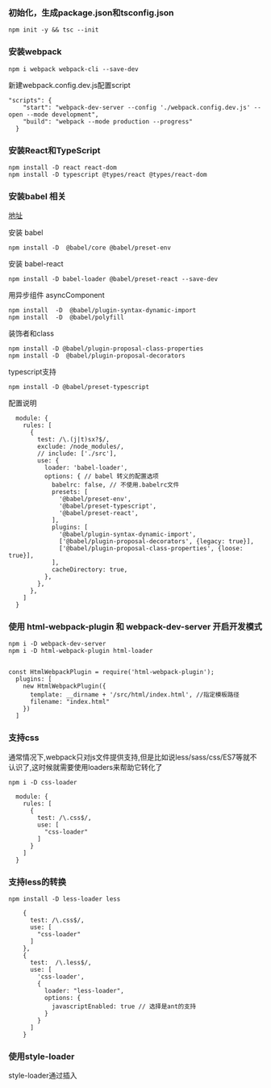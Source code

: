 ### 初始化，生成package.json和tsconfig.json

```
npm init -y && tsc --init
```

### 安装webpack

```
npm i webpack webpack-cli --save-dev
```
新建webpack.config.dev.js配置script

```
"scripts": {
    "start": "webpack-dev-server --config './webpack.config.dev.js' --open --mode development",
    "build": "webpack --mode production --progress"
  }
```

### 安装React和TypeScript

```
npm install -D react react-dom 
npm install -D typescript @types/react @types/react-dom
```

### 安装babel 相关

[地址](https://www.npmjs.com/package/babel-loader)


安装 babel

```
npm install -D  @babel/core @babel/preset-env 
```

安装 babel-react

```
npm install -D babel-loader @babel/preset-react --save-dev
```

用异步组件 asyncComponent

```
npm install  -D  @babel/plugin-syntax-dynamic-import 
npm install  -D  @babel/polyfill

```

装饰者和class

```
npm install -D @babel/plugin-proposal-class-properties 
npm install -D  @babel/plugin-proposal-decorators

```

typescript支持

```
npm install -D @babel/preset-typescript
```

配置说明
```
  module: {
    rules: [
      {
        test: /\.(j|t)sx?$/,
        exclude: /node_modules/,
        // include: ['./src'],
        use: {
          loader: 'babel-loader',
          options: { // babel 转义的配置选项
            babelrc: false, // 不使用.babelrc文件
            presets: [
              '@babel/preset-env',
              '@babel/preset-typescript',
              '@babel/preset-react',
            ],
            plugins: [
              '@babel/plugin-syntax-dynamic-import',
              ['@babel/plugin-proposal-decorators', {legacy: true}],
              ['@babel/plugin-proposal-class-properties', {loose: true}],
            ],
            cacheDirectory: true,
          },
        },
      },
    ]
  }
```

### 使用 html-webpack-plugin 和 webpack-dev-server 开启开发模式
```
npm i -D webpack-dev-server
npm i -D html-webpack-plugin html-loader
```

```webpack.dev

const HtmlWebpackPlugin = require('html-webpack-plugin');
  plugins: [
    new HtmlWebpackPlugin({
      template: __dirname + '/src/html/index.html', //指定模板路径
      filename: "index.html"
    })
  ]

```

### 支持css

通常情况下,webpack只对js文件提供支持,但是比如说less/sass/css/ES7等就不认识了,这时候就需要使用loaders来帮助它转化了

```
npm i -D css-loader
```

```
  module: {
    rules: [
      {
        test: /\.css$/,
        use: [
          "css-loader"
        ]
      }
    ]
  }
  ```

### 支持less的转换
  ```
  npm install -D less-loader less
  ```

  ```
      {
        test: /\.css$/,
        use: [
          "css-loader"
        ]
      },
      {
        test:  /\.less$/,
        use: [
          'css-loader',
          {
            loader: "less-loader",
            options: {
              javascriptEnabled: true // 选择是ant的支持
            }
          }
        ]
      }
```

### 使用style-loader
style-loader通过插入<style>标记将CSS添加到DOM中。
建议将 style-loader 与 css-loader 结合使用

```
npm install style-loader --save-dev
```

### 增加antd组件 

```
npm i --save antd 
```

```
import { DatePicker } from 'antd';
ReactDOM.render(<DatePicker />, mountNode);
```

引入样式

```
import 'antd/dist/antd.less'; // or 'antd/dist/antd.css'
```

webpack配置
使用 babel-plugin-import（推荐）。

```
// .babelrc or babel-loader option
{
  "plugins": [
    ["import", {
      "libraryName": "antd",
      "libraryDirectory": "es",
      "style": "less" // `style: true` 会加载 less 文件
    }]
  ]
}
```

```
      {
        test: /\.less$/,
        include: [/src/],
        use: [
          'style-loader',
          {
            loader: 'css-loader',
            options: {
              modules: true,
            },
          },
          'less-loader'
        ],
      },
      {
          test: /\.less$/,
          exclude: [/src/],
          use: [
            'style-loader',
            {
              loader: 'css-loader',
              options: {
                  importLoaders: 1
              },
            },
            {
              loader: 'less-loader', // compiles Less to CSS
              options: {
                javascriptEnabled: true // 选择是ant的支持
              }
            },
          ],
      },
```

### react-router-dom
```
npm i -S react-router-dom  @types/react-router-dom
```

### 使用mobx来做数据管理

```
npm i -S mobx mobx-react 
```